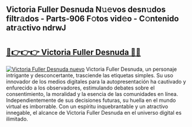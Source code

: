 ## Victoria Fuller Desnuda N𝚞𝚎vos desn𝚞dos filtr𝚊dos - Parts-906 F𝚘tos vid𝚎o - C𝚘ntenido atr𝚊ctivo ndrwJ

# <h2><a href="http://mb9akz.tromn.icu/?c=Victoria+Fuller+Desnuda">🔗👉👉👉 Victoria Fuller Desnuda 🔗🔗</a></h2>

[![Victoria Fuller Desnuda nuevo](https://i.imgur.com/pEAQMta.gif)](http://mb9akz.tromn.icu/?c=Victoria+Fuller+Desnuda)
Victoria Fuller Desnuda, un personaje intrigante y desconcertante, trasciende las etiquetas simples. Su uso innovador de los medios digitales para la autopresentación ha cautivado y enfurecido a los observadores, estimulando debates sobre el consentimiento, la moralidad y la esencia de las comunidades en línea. Independientemente de sus decisiones futuras, su huella en el mundo virtual es imborrable. Con un espíritu inquebrantable y un atractivo innegable, el alcance de Victoria Fuller Desnuda en el universo digital es ilimitado.
